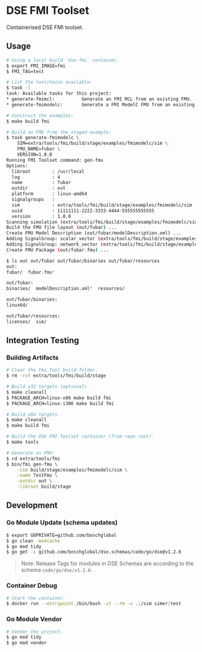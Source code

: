 <!--
Copyright 2024 Robert Bosch GmbH

SPDX-License-Identifier: Apache-2.0
-->

# DSE FMI Toolset

Containerised DSE FMI toolset.


## Usage

```bash
# Using a local build `dse-fmi` container.
$ export FMI_IMAGE=fmi
$ FMI_TAG=test

# List the toolchains available:
$ task -l
task: Available tasks for this project:
* generate-fmimcl:          Generate an FMI MCL from an existing FMU.
* generate-fmimodelc:       Generate a FMI ModelC FMU from an existing (DSE/ModelC) Simer simulation.

# Construct the examples:
$ make build fmi

# Build an FMU from the staged example:
$ task generate-fmimodelc \
    SIM=extra/tools/fmi/build/stage/examples/fmimodelc/sim \
    FMU_NAME=fubar \
    VERSION=1.0.0
Running FMI Toolset command: gen-fmu
Options:
  libroot        : /usr/local
  log            : 4
  name           : fubar
  outdir         : out
  platform       : linux-amd64
  signalgroups   :
  sim            : extra/tools/fmi/build/stage/examples/fmimodelc/sim
  uuid           : 11111111-2222-3333-4444-555555555555
  version        : 1.0.0
Scanning simulation (extra/tools/fmi/build/stage/examples/fmimodelc/sim) ...
Build the FMU file layout (out/fubar) ...
Create FMU Model Description (out/fubar/modelDescription.xml) ...
Adding SignalGroup: scalar_vector (extra/tools/fmi/build/stage/examples/fmimodelc/sim/data/model.yaml)
Adding SignalGroup: network_vector (extra/tools/fmi/build/stage/examples/fmimodelc/sim/data/model.yaml)
Create FMU Package (out/fubar.fmu) ...

$ ls out out/fubar out/fubar/binaries out/fubar/resources
out:
fubar/  fubar.fmu*

out/fubar:
binaries/  modelDescription.xml*  resources/

out/fubar/binaries:
linux64/

out/fubar/resources:
licenses/  sim/
```


## Integration Testing

### Building Artifacts

```bash
# Clear the Fmi Tool build folder.
$ rm -rvf extra/tools/fmi/build/stage

# Build x32 targets (optional).
$ make cleanall
$ PACKAGE_ARCH=linux-x86 make build fmi
$ PACKAGE_ARCH=linux-i386 make build fmi

# Build x64 targets.
$ make cleanall
$ make build fmi

# Build the DSE FMI Toolset container (from repo root).
$ make tools

# Generate an FMU:
$ cd extra/tools/fmi
$ bin/fmi gen-fmu \
    -sim build/stage/examples/fmimodelc/sim \
    -name TestFmu \
    -outdir out \
    -libroot build/stage
```


## Development

### Go Module Update (schema updates)

```bash
$ export GOPRIVATE=github.com/boschglobal
$ go clean -modcache
$ go mod tidy
$ go get -x github.com/boschglobal/dse.schemas/code/go/dse@v1.2.6
```

> Note: Release Tags for modules in DSE Schemas are according to the schema `code/go/dse/v1.2.6`.


### Container Debug

```bash
# Start the container.
$ docker run --entrypoint /bin/bash -it --rm -v .:/sim simer:test
```


### Go Module Vendor

```bash
# Vendor the project.
$ go mod tidy
$ go mod vendor
```
